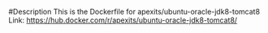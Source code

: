 #Description
This is the Dockerfile for apexits/ubuntu-oracle-jdk8-tomcat8 
Link: https://hub.docker.com/r/apexits/ubuntu-oracle-jdk8-tomcat8/
